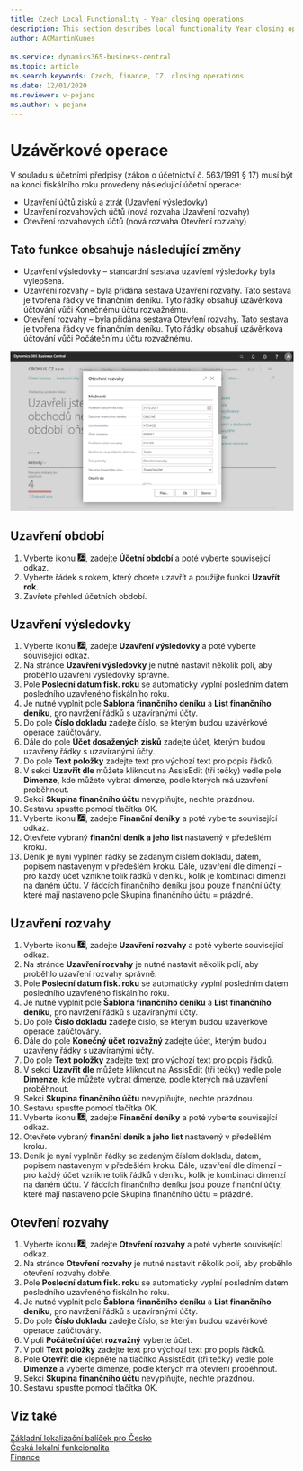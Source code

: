 ```yaml
---
title: Czech Local Functionality - Year closing operations
description: This section describes local functionality Year closing operations
author: ACMartinKunes

ms.service: dynamics365-business-central
ms.topic: article
ms.search.keywords: Czech, finance, CZ, closing operations
ms.date: 12/01/2020
ms.reviewer: v-pejano
ms.author: v-pejano
---
```


# Uzávěrkové operace

V souladu s účetními předpisy (zákon o účetnictví č. 563/1991 § 17) musí být na konci fiskálního roku provedeny následující účetní operace:
- Uzavření účtů zisků a ztrát (Uzavření výsledovky)
- Uzavření rozvahových účtů (nová rozvaha Uzavření rozvahy)
- Otevření rozvahových účtů (nová rozvaha Otevření rozvahy)

## Tato funkce obsahuje následující změny

- Uzavření výsledovky – standardní sestava uzavření výsledovky byla vylepšena.
- Uzavření rozvahy – byla přidána sestava Uzavření rozvahy. Tato sestava je tvořena řádky ve finančním deníku. Tyto řádky obsahují uzávěrková účtování vůči Konečnému účtu rozvažnému.
- Otevření rozvahy – byla přidána sestava Otevření rozvahy. Tato sestava je tvořena řádky ve finančním deníku. Tyto řádky obsahují uzávěrková účtování vůči Počátečnímu účtu rozvažnému.  

![Uzávěrkové operace - otevření rozvahy](Media/year-close-operation.png)
## Uzavření období
1. Vyberte ikonu ![Žárovky, která otevře funkci Řekněte mi](../../media/ui-search/search_small.png "Řekněte mi, co chcete dělat"), zadejte **Účetní období** a poté vyberte související odkaz.
2. Vyberte řádek s rokem, který chcete uzavřít a použijte funkci **Uzavřít rok**.
3. Zavřete přehled účetních období. 
## Uzavření výsledovky
1. Vyberte ikonu ![Žárovky, která otevře funkci Řekněte mi](../../media/ui-search/search_small.png "Řekněte mi, co chcete dělat"), zadejte **Uzavření výsledovky** a poté vyberte související odkaz.
2. Na stránce **Uzavření výsledovky** je nutné nastavit několik polí, aby proběhlo uzavření výsledovky správně.
3. Pole **Poslední datum fisk. roku** se automaticky vyplní posledním datem posledního uzavřeného fiskálního roku.  
4. Je nutné vyplnit pole **Šablona finančního deníku** a **List finančního deníku**, pro navržení řádků s uzavíranými účty.
5. Do pole **Číslo dokladu** zadejte číslo, se kterým budou uzávěrkové operace zaúčtovány.
6. Dále do pole **Účet dosažených zisků** zadejte účet, kterým budou uzavřeny řádky s uzavíranými účty.
7. Do pole **Text položky** zadejte text pro výchozí text pro popis řádků.
8. V sekci **Uzavřít dle** můžete kliknout na AssisEdit (tři tečky) vedle pole **Dimenze**, kde můžete vybrat dimenze, podle kterých má uzavření proběhnout.
9. Sekci **Skupina finančního účtu** nevyplňujte, nechte prázdnou.
10. Sestavu spusťte pomocí tlačítka OK.
11. Vyberte ikonu ![Žárovky, která otevře funkci Řekněte mi](../../media/ui-search/search_small.png "Řekněte mi, co chcete dělat"), zadejte **Finanční deníky** a poté vyberte související odkaz.
12. Otevřete vybraný **finanční deník a jeho list** nastavený v předešlém kroku.
13. Deník je nyní vyplněn řádky se zadaným číslem dokladu, datem, popisem nastaveným v předešlém kroku. Dále, uzavření dle dimenzí – pro každý účet vznikne tolik řádků v deníku, kolik je kombinací dimenzí na daném účtu. V řádcích finančního deníku jsou pouze finanční účty, které mají nastaveno pole Skupina finančního účtu = prázdné.

## Uzavření rozvahy
1. Vyberte ikonu ![Žárovky, která otevře funkci Řekněte mi](../../media/ui-search/search_small.png "Řekněte mi, co chcete dělat"), zadejte **Uzavření rozvahy** a poté vyberte související odkaz.
2. Na stránce **Uzavření rozvahy** je nutné nastavit několik polí, aby proběhlo uzavření rozvahy správně.
3. Pole **Poslední datum fisk. roku** se automaticky vyplní posledním datem posledního uzavřeného fiskálního roku.  
4. Je nutné vyplnit pole **Šablona finančního deníku** a **List finančního deníku**, pro navržení řádků s uzavíranými účty.
5. Do pole **Číslo dokladu** zadejte číslo, se kterým budou uzávěrkové operace zaúčtovány.
6. Dále do pole **Konečný účet rozvažný** zadejte účet, kterým budou uzavřeny řádky s uzavíranými účty.
7. Do pole **Text položky** zadejte text pro výchozí text pro popis řádků.
8. V sekci **Uzavřít dle** můžete kliknout na AssisEdit (tři tečky) vedle pole **Dimenze**, kde můžete vybrat dimenze, podle kterých má uzavření proběhnout.
9. Sekci **Skupina finančního účtu** nevyplňujte, nechte prázdnou.
10. Sestavu spusťte pomocí tlačítka OK.
11. Vyberte ikonu ![Žárovky, která otevře funkci Řekněte mi](../../media/ui-search/search_small.png "Řekněte mi, co chcete dělat"), zadejte **Finanční deníky** a poté vyberte související odkaz.
12. Otevřete vybraný **finanční deník a jeho list** nastavený v předešlém kroku.
13. Deník je nyní vyplněn řádky se zadaným číslem dokladu, datem, popisem nastaveným v předešlém kroku. Dále, uzavření dle dimenzí – pro každý účet vznikne tolik řádků v deníku, kolik je kombinací dimenzí na daném účtu. V řádcích finančního deníku jsou pouze finanční účty, které mají nastaveno pole Skupina finančního účtu = prázdné. 

## Otevření rozvahy
1. Vyberte ikonu ![Žárovky, která otevře funkci Řekněte mi](../../media/ui-search/search_small.png "Řekněte mi, co chcete dělat"), zadejte **Otevření rozvahy** a poté vyberte související odkaz.
2. Na stránce **Otevření rozvahy** je nutné nastavit několik polí, aby proběhlo otevření rozvahy dobře.
3. Pole **Poslední datum fisk. roku** se automaticky vyplní posledním datem posledního uzavřeného fiskálního roku.  
4. Je nutné vyplnit pole **Šablona finančního deníku** a **List finančního deníku**, pro navržení řádků s uzavíranými účty. 
5. Do pole **Číslo dokladu** zadejte číslo, se kterým budou uzávěrkové operace zaúčtovány.
6. V poli **Počáteční účet rozvažný** vyberte účet.
7. V poli **Text položky** zadejte text pro výchozí text pro popis řádků.
8. Pole **Otevřít dle** klepněte na tlačítko AssistEdit (tři tečky) vedle pole **Dimenze** a vyberte dimenze, podle kterých má otevření proběhnout.
9. Sekci **Skupina finančního účtu** nevyplňujte, nechte prázdnou.
10. Sestavu spusťte pomocí tlačítka OK.

## Viz také  

[Základní lokalizační balíček pro Česko](ui-extensions-core-localization-pack-cz.md)  
[Česká lokální funkcionalita](czech-local-functionality.md)  
[Finance](finance.md)  
